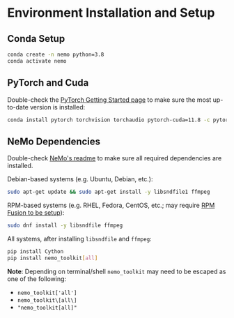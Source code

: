 # Environment Installation and Setup

## Conda Setup
```bash
conda create -n nemo python=3.8
conda activate nemo
```

## PyTorch and Cuda
Double-check the [PyTorch Getting Started page](https://pytorch.org/get-started/locally/) to make sure the most up-to-date version is installed:
```bash
conda install pytorch torchvision torchaudio pytorch-cuda=11.8 -c pytorch -c nvidia
```

## NeMo Dependencies
Double-check [NeMo's readme](https://github.com/NVIDIA/NeMo) to make sure all required dependencies are installed.

Debian-based systems (e.g. Ubuntu, Debian, etc.):
```bash
sudo apt-get update && sudo apt-get install -y libsndfile1 ffmpeg
```

RPM-based systems (e.g. RHEL, Fedora, CentOS, etc.; may require [RPM Fusion to be setup](https://rpmfusion.org/Configuration#Command_Line_Setup_using_rpm)):
```bash
sudo dnf install -y libsndfile ffmpeg
```

All systems, after installing `libsndfile` and `ffmpeg`:
```bash
pip install Cython
pip install nemo_toolkit[all]
```
**Note**: Depending on terminal/shell `nemo_toolkit` may need to be escaped as one of the following:
* `nemo_toolkit['all']`
* `nemo_toolkit\[all\]`
* `"nemo_toolkit[all]"`